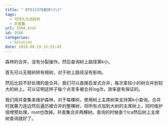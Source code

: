 ```yaml
---
title: " DTOJ1379森林\t\t"
tags:
  - 可持久化线段树
  - 并查集
url: 3504.html
id: 3504
categories:
  - Solution
date: 2018-08-19 15:33:49
---
```


森林的合并，没有分裂操作。然后查询树上路径第k小。

首先可以无根树转有根树，对于树上路径没有影响。

然后比较不好处理的是合并。我们可以直接启发式合并，每次拿较小的树合并到较大的树上。可以证明这样子每个点至多被合并log次，效率是有保证的。

我们用并查集来维护森林，对于每棵树，使用树上主席树来支持第k小查询。合并时就暴力连边然后遍历被合并的整棵树，将所有点加到大树的主席树上，同时维护倍增预处理，root也改掉。并查集合并两棵树。查询的时候查个lca然后树上主席树查询就好了。